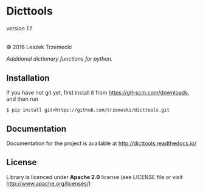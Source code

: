# Dicttools
###### version 1.1
&copy; 2016 Leszek Trzemecki

*Additional dictionary functions for python.*


## Installation

If you have not git yet, first install it from https://git-scm.com/downloads, and then run

    $ pip install git+https://github.com/trzemecki/dicttools.git

## Documentation

Documentation for the project is available at http://dicttools.readthedocs.io/

## License

Library is licenced under **Apache 2.0** license (see LICENSE file or visit http://www.apache.org/licenses/)
